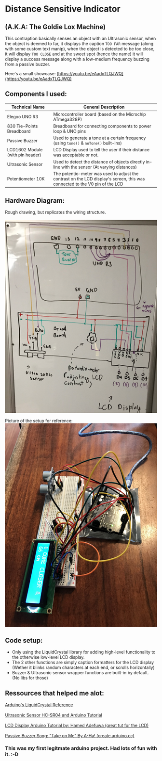# Distance Sensitive Indicator 
## (A.K.A: The Goldie Lox Machine)

This contraption basically senses an object with an Ultrasonic sensor, when the object is deemed to far, it displays the caption ` TOO FAR ` message (along with some custom text manip), when the object is detected to be too close, it will display ` TOO CLOSE ` and at the sweet spot (hence the name) it will display a success message along with a low-medium frequency buzzing from a passive buzzer.

Here's a small showcase:
[https://youtu.be/eAadxTLQJWQ](https://youtu.be/eAadxTLQJWQ)

## Components I used:
| Technical Name | General Description |
| ----------- | ----------- |
| Elegoo UNO R3      | Microcontroller board (based on the Microchip ATmega328P)       |
| 830 Tie-Points Breadboard   | Breadboard for connecting components to power loop & UNO pins   |
| Passive Buzzer      | Used to generate a tone at a certain frequency (using `tone()` & `noTone()` built-ins)       |
| LCD1602 Module (with pin header)      | LCD Display used to tell the user if their distance was acceptable or not.      |
| Ultrasonic Sensor     | Used to detect the distance of objects directly in-line with the sensor (At varying distances)   |
| Potentiometer 10K | The potentio-meter was used to adjust the contrast on the LCD display's screen, this was connected to the V0 pin of the LCD |

## Hardware Diagram: 
Rough drawing, but replicates the wiring structure.
<br></br>
![Hardware Diagram](./hardware_diagram.png)

Picture of the setup for reference:
![Real Picture](./snap1.png)

## Code setup:

* Only using the LiquidCrystal library for adding high-level functionality to the otherwise low-level LCD display.
* The 2 other functions are simply caption formatters for the LCD display (Wether it blinks random characters at each end, or scrolls horizontally)
* Buzzer & Ultrasonic sensor wrapper functions are built-in by default. (No libs for those)

## Ressources that helped me alot:

[Arduino's LiquidCrystal Reference](https://www.arduino.cc/reference/en/libraries/liquidcrystal/)<br></br>
[Ultrasonic Sensor HC-SR04 and Arduino Tutorial](https://www.youtube.com/watch?v=ZejQOX69K5M)<br></br>
[LCD Display Arduino Tutorial by: Hamed Adefuwa (great tut for the LCD)](https://www.youtube.com/watch?v=XkAUKbliHWY)<br></br>
[Passive Buzzer Song: "Take on Me" By A-Ha! (create.arduino.cc)](https://create.arduino.cc/projecthub/GeneralSpud/<br></br>passive-buzzer-song-take-on-me-by-a-ha-0f04a8)

### This was my first legitmate arduino project. Had lots of fun with it. :-D

